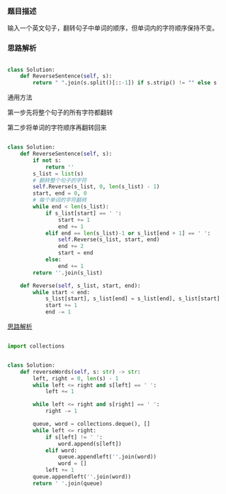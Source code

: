 ### 题目描述

[]()

输入一个英文句子，翻转句子中单词的顺序，但单词内的字符顺序保持不变。

### 思路解析


```python

class Solution:
    def ReverseSentence(self, s):
        return " ".join(s.split()[::-1]) if s.strip() != "" else s

```

通用方法

第一步先将整个句子的所有字符都翻转

第二步将单词的字符顺序再翻转回来

```python

class Solution:
    def ReverseSentence(self, s):
        if not s:
            return ''
        s_list = list(s)
        # 翻转整个句子的字符
        self.Reverse(s_list, 0, len(s_list) - 1)
        start, end = 0, 0
        # 每个单词的字符翻转
        while end < len(s_list):
            if s_list[start] == ' ':
                start += 1
                end += 1
            elif end == len(s_list)-1 or s_list[end + 1] == ' ':
                self.Reverse(s_list, start, end)
                end += 2
                start = end
            else:
                end += 1
        return ''.join(s_list)

    def Reverse(self, s_list, start, end):
        while start < end:
            s_list[start], s_list[end] = s_list[end], s_list[start]
            start += 1
            end -= 1

```

[思路解析](https://leetcode.cn/problems/reverse-words-in-a-string/solution/fan-zhuan-zi-fu-chuan-li-de-dan-ci-by-leetcode-sol/)

```python

import collections


class Solution:
    def reverseWords(self, s: str) -> str:
        left, right = 0, len(s) - 1
        while left <= right and s[left] == ' ':
            left += 1

        while left <= right and s[right] == ' ':
            right -= 1

        queue, word = collections.deque(), []
        while left <= right:
            if s[left] != ' ':
                word.append(s[left])
            elif word:
                queue.appendleft(''.join(word))
                word = []    
            left += 1
        queue.appendleft(''.join(word))
        return ' '.join(queue)


```
